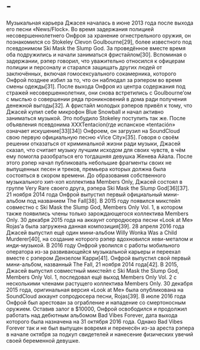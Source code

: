 # -
Музыкальная карьера Джасея началась в июне 2013 года после выхода его песни «News/Flock». Во время задержания полицией несовершеннолетнего Онфроя за хранение огнестрельного оружия, он познакомился со Stokeley Clevon Goulbourne[29], более известного под псевдонимом Ski Mask the Slump God. За проведённое вместе время оба подружились и начали заниматься фристайлом[30]. Вспоминая о задержании, рэпер говорил, что уважительно относился к офицерам полиции и персоналу и старался защищать других людей от заключённых, включая гомосексуального сокамерника, которого Онфрой позднее избил за то, что он наблюдал за рэпером во время смены одежды[31].  После выхода Онфроя из центра содержания под стражей несовершеннолетних, они снова встретились с Goulbourne’ом с мыслью о совершении ряда проникновений в дома ради получения денежной выгоды[32]. А фристайл молодых рэперов привёл к тому, что Джасей купил себе микрофон Blue Snowball и начал активно заниматься музыкой. Это побудило Stokeley поступить так же. После объявления псевдонима XXXTentacion(где испанское «tentación» означает искушение[33][34]) Онфроем, он загрузил на SoundCloud свою первую официальную песню «Vice City»[35]. Говоря о своём решении отказаться от криминальной жизни ради музыки, Джасей сказал, что считает музыку лучшим исходом для своих чувств, в чём ему помогла разобраться его тогдашняя девушка Женева Айала. После этого рэпер начал публиковать небольшие фрагменты своих не выпущенных песен и треков, премьера которых должна была состояться в скором времени. До образования собственного музыкального хип-хоп коллектива Members Only, Джасей состоял в группе Very Rare своего друга, рэпера Ski Mask the Slump God[36][37].  21 ноября 2014 года Онфрой выпустил первый официальный мини-альбом под названием The Fall[38]. В 2015 году появился микстейп совместно с Ski Mask the Slump God, Members Only Vol. 1, в котором также появились члены только зарождающегося коллектива Members Only. 30 декабря 2015 года на аккаунт сопродюсера песни «Look at Me» Rojas’а была загружена данная композиция[39].  28 апреля 2016 года Джасей выпустил ещё один мини-альбом Willy Wonka Was a Child Murderer[40], на создание которого рэпер вдохновился хеви-металом и инди-музыкой. В 2016 году Онфрой уволился с работы мобильного оператора из-за развивающейся музыкальной карьеры и переехал вместе с рэпером Дензелом Карри[41].  Онфрой выпустил свой первый мини-альбом, названный The Fall, 21 ноября 2014 года[42]. В 2015, Джасей выпустил совместный микстейп с Ski Mask the Slump God, Members Only Vol. 1, последовал ещё выход Members Only Vol. 2 с несколькими членами растущего коллектива Members Only. 30 декабря 2015 года, оригинальная версия «Look at Me» была опубликована на SoundCloud аккаунт сопродюсера песни, Rojas[39]. В июле 2016 года Онфрой был арестован за ограбление и нападение со смертоносным оружием. Оставив залог в $10000, Онфрой освободился и продолжил работать над дебютным альбомом Bad Vibes Forever, дата выхода которого была назначена на 31 октября 2016 года. Однако Bad Vibes Forever так и не был выпущен вовремя и перенесён из-за ареста рэпера в начале октября за подкуп свидетелей и нанесение физических увечий своей беременной девушке.
